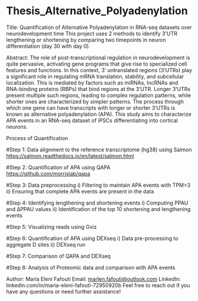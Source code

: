 # Thesis_Alternative_Polyadenylation

Title: Quantification of Alternative Polyadenylation in RNA-seq datasets over neurodevelopment time 
This project uses 2 methods to identify 3'UTR lengthening or shortening by comparing two timepoints in neuron differentiation (day 30 with day 0). 

Abstract: The role of post-transcriptional regulation in neurodevelopment is quite pervasive, activating gene programs that give rise to specialized cell 
features and functions. In this context, 3’ untranslated regions (3’UTRs) play a significant role in regulating mRNA translation, stability, and subcellular 
localization. This is mediated by factors such as miRNAs, lncRNAs and RNA-binding proteins (RBPs) that bind regions at the 3’UTR. Longer 3’UTRs present 
multiple such regions, leading to complex regulation patterns, while shorter ones are characterized by simpler patterns. The process through which one 
gene can have transcripts with longer or shorter 3’UTRs is known as alternative polyadenylation (APA). This study aims to characterize APA events in an 
RNA-seq dataset of iPSCs differentiating into cortical neurons. 

Process of Quantification 

#Step 1: Data alignment to the reference transcriptome (hg38) using Salmon https://salmon.readthedocs.io/en/latest/salmon.html 

#Step 2: Quantification of APA using QAPA https://github.com/morrislab/qapa 

#Step 3: Data preprocessing 
  i) Filtering to maintain APA events with TPM>3 
  ii) Ensuring that complete APA events are present in the data 

#Step 4: Identifying lengthening and shortening events 
  i) Computing PPAU and ΔPPAU values 
  ii) Identification of the top 10 shortening and lengthening events 

#Step 5: Visualizing reads using Gviz 

#Step 6: Quantification of APA using DEXseq 
  i) Data pre-processing to aggregate D sites 
  ii) DEXseq run

#Step 7: Comparison of QAPA and DEXseq 

#Step 8: Analysis of Proteomic data and comparison with APA events 

Author: Maria Eleni Fafouti
Email: marlen.fafouti@outlook.com
LinkedIn: linkedin.com/in/maria-eleni-fafouti-72950920b 
Feel free to reach out if you have any questions or need further assistance!
